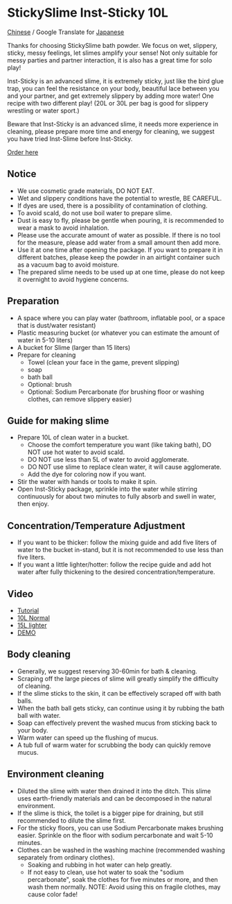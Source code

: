 StickySlime Inst-Sticky 10L
===
[Chinese](prod_inst_sticky10.md) / Google Translate for [Japanese](https://github-com.translate.goog/mizunogin/testing/blob/master/prod_inst_sticky10.md?_x_tr_sl=zh-TW&_x_tr_tl=ja&_x_tr_hl=zh-TW&_x_tr_pto=wapp)

Thanks for choosing StickySlime bath powder. We focus on wet, slippery, sticky, messy feelings, let slimes amplify your sense! Not only suitable for messy parties and partner interaction, it is also has a great time for solo play!

Inst-Sticky is an advanced slime, it is extremely sticky, just like the bird glue trap, you can feel the resistance on your body, beautiful lace between you and your partner, and get extremely slippery by adding more water! One recipe with two different play! (20L or 30L per bag is good for slippery wrestling or water sport.)

Beware that Inst-Sticky is an advanced slime, it needs more experience in cleaning, please prepare more time and energy for cleaning, we suggest you have tried Inst-Slime before Inst-Sticky.

[Order here](https://forms.gle/35kck9bTKbRLnpZP8)

Notice
---
* We use cosmetic grade materials, DO NOT EAT.
* Wet and slippery conditions have the potential to wrestle, BE CAREFUL.
* If dyes are used, there is a possibility of contamination of clothing.
* To avoid scald, do not use boil water to prepare slime.
* Dust is easy to fly, please be gentle when pouring, it is recommended to wear a mask to avoid inhalation.
* Please use the accurate amount of water as possible. If there is no tool for the measure, please add water from a small amount then add more.
* Use it at one time after opening the package. If you want to prepare it in different batches, please keep the powder in an airtight container such as a vacuum bag to avoid moisture.
* The prepared slime needs to be used up at one time, please do not keep it overnight to avoid hygiene concerns.


Preparation
---
* A space where you can play water (bathroom, inflatable pool, or a space that is dust/water resistant)
* Plastic measuring bucket (or whatever you can estimate the amount of water in 5-10 liters)
* A bucket for Slime (larger than 15 liters)
* Prepare for cleaning
  * Towel (clean your face in the game, prevent slipping)
  * soap
  * bath ball
  * Optional: brush
  * Optional: Sodium Percarbonate (for brushing floor or washing clothes, can remove slippery easier)


Guide for making slime
---
* Prepare 10L of clean water in a bucket.
  * Choose the comfort temperature you want (like taking bath), DO NOT use hot water to avoid scald.
  * DO NOT use less than 5L of water to avoid agglomerate.
  * DO NOT use slime to replace clean water, it will cause agglomerate.
  * Add the dye for coloring now if you want.
* Stir the water with hands or tools to make it spin.
* Open Inst-Sticky package, sprinkle into the water while stirring continuously for about two minutes to fully absorb and swell in water, then enjoy.


Concentration/Temperature Adjustment
---
* If you want to be thicker: follow the mixing guide and add five liters of water to the bucket in-stand, but it is not recommended to use less than five liters.
* If you want a little lighter/hotter: follow the recipe guide and add hot water after fully thickening to the desired concentration/temperature.


Video
---
* [Tutorial](https://www.youtube.com/watch?v=yAI-2X-r7X4)
* [10L Normal](https://www.youtube.com/shorts/73wP3FcXGG8)
* [15L lighter](https://www.youtube.com/watch?v=Pty_CGPV224)
* [DEMO](https://www.youtube.com/watch?v=EV84TQo9vKY)

Body cleaning
---
* Generally, we suggest reserving 30-60min for bath & cleaning.
* Scraping off the large pieces of slime will greatly simplify the difficulty of cleaning.
* If the slime sticks to the skin, it can be effectively scraped off with bath balls.
* When the bath ball gets sticky, can continue using it by rubbing the bath ball with water.
* Soap can effectively prevent the washed mucus from sticking back to your body.
* Warm water can speed up the flushing of mucus.
* A tub full of warm water for scrubbing the body can quickly remove mucus.


Environment cleaning
---
* Diluted the slime with water then drained it into the ditch. This slime uses earth-friendly materials and can be decomposed in the natural environment.
* If the slime is thick, the toilet is a bigger pipe for draining, but still recommended to dilute the slime first.
* For the sticky floors, you can use Sodium Percarbonate makes brushing easier. Sprinkle on the floor with sodium percarbonate and wait 5-10 minutes.
* Clothes can be washed in the washing machine (recommended washing separately from ordinary clothes).
  * Soaking and rubbing in hot water can help greatly.
  * If not easy to clean, use hot water to soak the "sodium percarbonate", soak the clothes for five minutes or more, and then wash them normally. NOTE: Avoid using this on fragile clothes, may cause color fade!